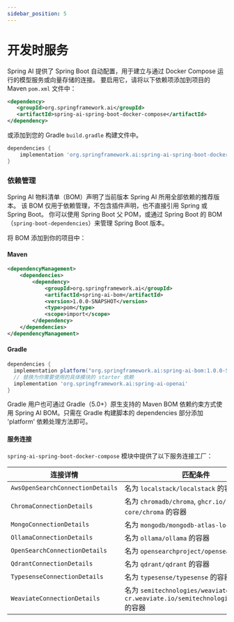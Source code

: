 ```yaml
---
sidebar_position: 5
---
```


# 开发时服务

Spring AI 提供了 Spring Boot 自动配置，用于建立与通过 Docker Compose 运行的模型服务或向量存储的连接。 要启用它，请将以下依赖项添加到项目的 Maven `pom.xml` 文件中：

```xml
<dependency>
   <groupId>org.springframework.ai</groupId>
   <artifactId>spring-ai-spring-boot-docker-compose</artifactId>
</dependency>
```

或添加到您的 Gradle `build.gradle` 构建文件中。

```groovy
dependencies {
    implementation 'org.springframework.ai:spring-ai-spring-boot-docker-compose'
}
```

### 依赖管理

Spring AI 物料清单（BOM）声明了当前版本 Spring AI 所用全部依赖的推荐版本。 该 BOM 仅用于依赖管理，不包含插件声明，也不直接引用 Spring 或 Spring Boot。 你可以使用 Spring Boot 父 POM，或通过 Spring Boot 的 BOM（`spring-boot-dependencies`）来管理 Spring Boot 版本。

将 BOM 添加到你的项目中：

#### Maven

```xml
<dependencyManagement>
    <dependencies>
        <dependency>
            <groupId>org.springframework.ai</groupId>
            <artifactId>spring-ai-bom</artifactId>
            <version>1.0.0-SNAPSHOT</version>
            <type>pom</type>
            <scope>import</scope>
        </dependency>
    </dependencies>
</dependencyManagement>
```

#### Gradle

```groovy
dependencies {
  implementation platform("org.springframework.ai:spring-ai-bom:1.0.0-SNAPSHOT")
  // 替换为你需要使用的具体模块的 starter 依赖
  implementation 'org.springframework.ai:spring-ai-openai'
}
```

Gradle 用户也可通过 Gradle（5.0+）原生支持的 Maven BOM 依赖约束方式使用 Spring AI BOM。只需在 Gradle 构建脚本的 dependencies 部分添加 'platform' 依赖处理方法即可。

#### 服务连接

`spring-ai-spring-boot-docker-compose` 模块中提供了以下服务连接工厂：

| 连接详情                             | 匹配条件                                                                           |
|----------------------------------|--------------------------------------------------------------------------------|
| `AwsOpenSearchConnectionDetails` | 名为 `localstack/localstack` 的容器                                                 |
| `ChromaConnectionDetails`        | 名为 `chromadb/chroma`, `ghcr.io/chroma-core/chroma` 的容器                         |
| `MongoConnectionDetails`         | 名为 `mongodb/mongodb-atlas-local` 的容器                                           |
| `OllamaConnectionDetails`        | 名为 `ollama/ollama` 的容器                                                         |
| `OpenSearchConnectionDetails`    | 名为 `opensearchproject/opensearch` 的容器                                          |
| `QdrantConnectionDetails`        | 名为 `qdrant/qdrant` 的容器                                                         |
| `TypesenseConnectionDetails`     | 名为 `typesense/typesense` 的容器                                                   |
| `WeaviateConnectionDetails`      | 名为 `semitechnologies/weaviate`, `cr.weaviate.io/semitechnologies/weaviate` 的容器 |


